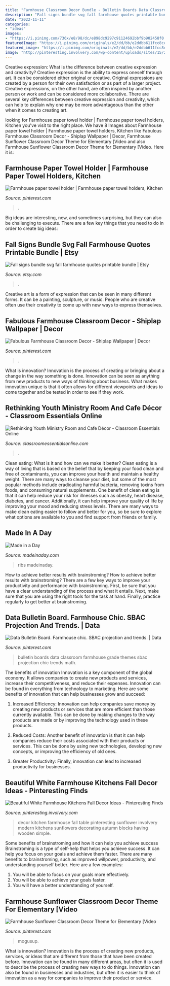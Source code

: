 ```yaml
---
title: "Farmhouse Classroom Decor Bundle - Bulletin Boards Data Classroom Farmhouse Grade Themes Sbac Projection Chic Trends Math"
description: "Fall signs bundle svg fall farmhouse quotes printable bundle"
date: "2022-11-11"
categories:
- "ideas"
images:
- "https://i.pinimg.com/736x/e8/98/dc/e898dc9297c91124692bbf9b902458f0.jpg"
featuredImage: "https://i.pinimg.com/originals/e2/dd/bb/e2ddbb611fcc8ce5c525d57157d7f99a.jpg"
featured_image: "https://i.pinimg.com/originals/e2/dd/bb/e2ddbb611fcc8ce5c525d57157d7f99a.jpg"
image: "http://pinteresting.involvery.com/wp-content/uploads/sites/15/2016/10/modern-farmhouse-kitchen-decor-with-sunflowers.jpg"
---
```



Creative expression: What is the difference between creative expression and creativity?
Creative expression is the ability to express oneself through art. It can be considered either original or creative. Original expressions are created by a person for their own satisfaction or as part of a larger project. Creative expressions, on the other hand, are often inspired by another person or work and can be considered more collaborative. There are several key differences between creative expression and creativity, which can help to explain why one may be more advantageous than the other when it comes to creating art.

	

		
looking for Farmhouse paper towel holder | Farmhouse paper towel holders, Kitchen you've visit to the right place. We have 8 Images about Farmhouse paper towel holder | Farmhouse paper towel holders, Kitchen like Fabulous Farmhouse Classroom Decor - Shiplap Wallpaper | Decor, Farmhouse Sunflower Classroom Decor Theme for Elementary [Video and also Farmhouse Sunflower Classroom Decor Theme for Elementary [Video. Here it is:
		
    
## Farmhouse Paper Towel Holder | Farmhouse Paper Towel Holders, Kitchen

<img loading=lazy src="https://i.pinimg.com/originals/e2/dd/bb/e2ddbb611fcc8ce5c525d57157d7f99a.jpg" onerror="this.onerror=null;this.src='https://tse2.mm.bing.net/th?id=OIP.s85TUhDEYUZPGDCzoeTVHQHaHU&amp;pid=15.1';" alt="Farmhouse paper towel holder | Farmhouse paper towel holders, Kitchen">

_Source: pinterest.com_

>. 

	

Big ideas are interesting, new, and sometimes surprising, but they can also be challenging to execute. There are a few key things that you need to do in order to create big ideas:

    
## Fall Signs Bundle Svg Fall Farmhouse Quotes Printable Bundle | Etsy

<img loading=lazy src="https://i.etsystatic.com/18912221/r/il/490401/2510359858/il_794xN.2510359858_dpqp.jpg" onerror="this.onerror=null;this.src='https://tse1.mm.bing.net/th?id=OIP.mGSYicP6PNAj6qbXV1BuQQHaHa&amp;pid=15.1';" alt="Fall signs bundle svg fall farmhouse quotes printable bundle | Etsy">

_Source: etsy.com_

>. 

	

Creative art is a form of expression that can be seen in many different forms. It can be a painting, sculpture, or music. People who are creative often use their creativity to come up with new ways to express themselves.

    
## Fabulous Farmhouse Classroom Decor - Shiplap Wallpaper | Decor

<img loading=lazy src="https://i.pinimg.com/736x/1f/54/c6/1f54c6d9a2cf6a0b695213303c3917df.jpg" onerror="this.onerror=null;this.src='https://tse1.mm.bing.net/th?id=OIP.knoXxDvfRN5sPz-TkAf1hgHaFj&amp;pid=15.1';" alt="Fabulous Farmhouse Classroom Decor - Shiplap Wallpaper | Decor">

_Source: pinterest.com_

>. 

	

What is innovation?
Innovation is the process of creating or bringing about a change in the way something is done. Innovation can be seen as anything from new products to new ways of thinking about business. What makes innovation unique is that it often allows for different viewpoints and ideas to come together and be tested in order to see if they work.

    
## Rethinking Youth Ministry Room And Cafe Décor - Classroom Essentials Online

<img loading=lazy src="https://cdn11.bigcommerce.com/s-4iwwq93j/product_images/uploaded_images/screen-shot-2017-06-18-at-1.44.52-pm.png" onerror="this.onerror=null;this.src='https://tse3.mm.bing.net/th?id=OIP.CwEeN5xOoplfXqzDNBIKJwHaE8&amp;pid=15.1';" alt="Rethinking Youth Ministry Room and Cafe Décor - Classroom Essentials Online">

_Source: classroomessentialsonline.com_

>. 

	

Clean eating: What is it and how can we make it better?
Clean eating is a way of living that is based on the belief that by keeping your food clean and free of contaminants, you can improve your health and maintain a healthy weight. There are many ways to cleanse your diet, but some of the most popular methods include eradicating harmful bacteria, removing toxins from foods, and consuming natural supplements.
One benefit of clean eating is that it can help reduce your risk for illnesses such as obesity, heart disease, diabetes, and cancer. Additionally, it can help improve your quality of life by improving your mood and reducing stress levels. There are many ways to make clean eating easier to follow and better for you, so be sure to explore what options are available to you and find support from friends or family.

    
## Made In A Day

<img loading=lazy src="https://madeinaday.com/wp-content/uploads/2019/04/Easy-June-Oven-RIbs.jpg" onerror="this.onerror=null;this.src='https://tse2.mm.bing.net/th?id=OIP.f7WCBVQmp4V8wZpNsOI7jgHaLH&amp;pid=15.1';" alt="Made in a Day">

_Source: madeinaday.com_

>ribs madeinaday. 

	

How to achieve better results with brainstroming?
How to achieve better results with brainstroming? There are a few key ways to improve your productivity and performance with brainstroming. First, be sure that you have a clear understanding of the process and what it entails. Next, make sure that you are using the right tools for the task at hand. Finally, practice regularly to get better at brainstroming.

    
## Data Bulletin Board. Farmhouse Chic. SBAC Projection And Trends. | Data

<img loading=lazy src="https://i.pinimg.com/736x/70/76/37/707637aa4eecb7f8a58b1ed2ca1e0d87.jpg" onerror="this.onerror=null;this.src='https://tse4.mm.bing.net/th?id=OIP.MOvNnCpESpbiTFe5BJzh7wHaFj&amp;pid=15.1';" alt="Data Bulletin Board. Farmhouse chic. SBAC projection and trends. | Data">

_Source: pinterest.com_

>bulletin boards data classroom farmhouse grade themes sbac projection chic trends math. 

	

The benefits of innovation
Innovation is a key component of the global economy. It allows companies to create new products and services, increase their competitiveness, and reduce their expenses. Innovation can be found in everything from technology to marketing. Here are some benefits of innovation that can help businesses grow and succeed:
1. Increased Efficiency: Innovation can help companies save money by creating new products or services that are more efficient than those currently available. This can be done by making changes to the way products are made or by improving the technology used in these products.

2. Reduced Costs: Another benefit of innovation is that it can help companies reduce their costs associated with their products or services. This can be done by using new technologies, developing new concepts, or improving the efficiency of old ones.

3. Greater Productivity: Finally, innovation can lead to increased productivity for businesses.

    
## Beautiful White Farmhouse Kitchens Fall Decor Ideas - Pinteresting Finds

<img loading=lazy src="http://pinteresting.involvery.com/wp-content/uploads/sites/15/2016/10/modern-farmhouse-kitchen-decor-with-sunflowers.jpg" onerror="this.onerror=null;this.src='https://tse4.mm.bing.net/th?id=OIP.6JQTcUizjNkIiYPmzju0eAHaLG&amp;pid=15.1';" alt="Beautiful White Farmhouse Kitchens Fall Decor Ideas - Pinteresting Finds">

_Source: pinteresting.involvery.com_

>decor kitchen farmhouse fall table pinteresting sunflower involvery modern kitchens sunflowers decorating autumn blocks having wooden simple. 

	

Some benefits of brainstroming and how it can help you achieve success
Brainstroming is a type of self-help that helps you achieve success. It can help you focus on your goals and achieve them faster. There are many benefits to brainstroming, such as improved willpower, productivity, and understanding yourself better. Here are a few examples: 
1) You will be able to focus on your goals more effectively.
2) You will be able to achieve your goals faster.
3) You will have a better understanding of yourself.

    
## Farmhouse Sunflower Classroom Decor Theme For Elementary [Video

<img loading=lazy src="https://i.pinimg.com/736x/e8/98/dc/e898dc9297c91124692bbf9b902458f0.jpg" onerror="this.onerror=null;this.src='https://tse1.mm.bing.net/th?id=OIP.75bKcLqgaM8Rd0PEOuFlfAHaLH&amp;pid=15.1';" alt="Farmhouse Sunflower Classroom Decor Theme for Elementary [Video">

_Source: pinterest.com_

>mogusup. 

	

What is innovation?
Innovation is the process of creating new products, services, or ideas that are different from those that have been created before. Innovation can be found in many different areas, but often it is used to describe the process of creating new ways to do things. Innovation can also be found in businesses and industries, but often it is easier to think of innovation as a way for companies to improve their product or service.


